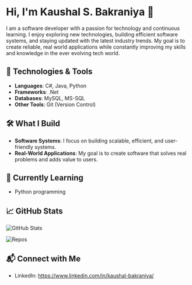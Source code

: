# Hi, I'm Kaushal S. Bakraniya 👋

I am a software developer with a passion for technology and continuous learning. I enjoy exploring new technologies, building efficient software systems, and staying updated with the latest industry trends. My goal is to create reliable, real world applications while constantly improving my skills and knowledge in the ever evolving tech world.

## 🚀 Technologies & Tools

* **Languages**: C#, Java, Python
* **Frameworks**: .Net
* **Databases**: MySQL, MS-SQL
* **Other Tools**: Git (Version Control)

## 🛠️ What I Build

* **Software Systems**: I focus on building scalable, efficient, and user-friendly systems.
* **Real-World Applications**: My goal is to create software that solves real problems and adds value to users.

## 🌱 Currently Learning

* Python programming

## 📈 GitHub Stats

![GitHub Stats](https://github-readme-stats.vercel.app/api?username=kaushal-bakraniya&show_icons=true&hide_title=true)

![Repos](https://img.shields.io/github/repos/kaushal-bakraniya?style=flat&logo=github)

## 📬 Connect with Me

* LinkedIn: https://www.linkedin.com/in/kaushal-bakraniya/
